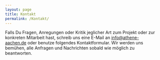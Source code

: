 ```yaml
---
layout: page
title: Kontakt
permalink: /Kontakt/
---
```


Falls Du Fragen, Anregungen oder Kritik jeglicher Art zum Projekt oder zur konkreten Mitarbeit hast, schreib uns eine E-Mail
an info@athene-aachen.de oder benutze folgendes Kontaktformular. Wir werden uns bemühen, alle
Anfragen und Nachrichten sobald wie möglich zu beantworten.
